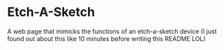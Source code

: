 # Etch-A-Sketch
A web page that mimicks the functions of an etch-a-sketch device (I just found out about this like 10 minutes before writing this README LOL)